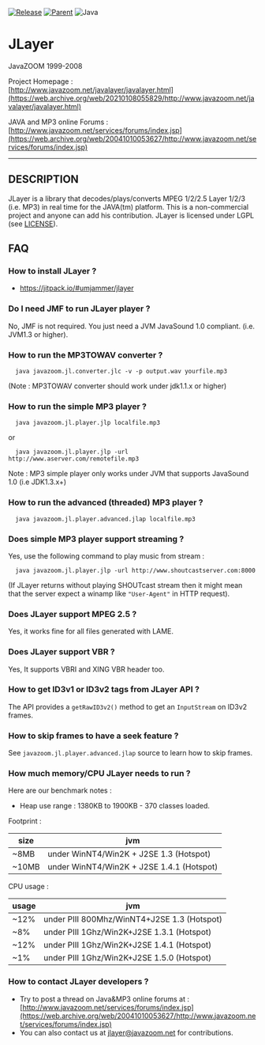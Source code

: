 [![Release](https://jitpack.io/v/umjammer/jlayer.svg)](https://jitpack.io/#umjammer/jlayer)
[![Parent](https://img.shields.io/badge/Parent-vavi--sound--sandbox-pink)](https://github.com/umjammer/vavi-sound-sandbox)
![Java](https://img.shields.io/badge/Java-8-b07219)

# JLayer

 JavaZOOM 1999-2008

 Project Homepage :<br/>
   [http://www.javazoom.net/javalayer/javalayer.html](https://web.archive.org/web/20210108055829/http://www.javazoom.net/javalayer/javalayer.html) 

 JAVA and MP3 online Forums :<br/>
   [http://www.javazoom.net/services/forums/index.jsp](https://web.archive.org/web/20041010053627/http://www.javazoom.net/services/forums/index.jsp)

----

## DESCRIPTION

JLayer is a library that decodes/plays/converts MPEG 1/2/2.5 Layer 1/2/3
(i.e. MP3) in real time for the JAVA(tm) platform. This is a non-commercial project 
and anyone can add his contribution. JLayer is licensed under LGPL (see [LICENSE](LICENSE.txt)).


## FAQ

### How to install JLayer ?

 * https://jitpack.io/#umjammer/jlayer

### Do I need JMF to run JLayer player ?

  No, JMF is not required. You just need a JVM JavaSound 1.0 compliant.
  (i.e. JVM1.3 or higher).

### How to run the MP3TOWAV converter ?

```
  java javazoom.jl.converter.jlc -v -p output.wav yourfile.mp3
```

  (Note : MP3TOWAV converter should work under jdk1.1.x or higher)

### How to run the simple MP3 player ?

```
  java javazoom.jl.player.jlp localfile.mp3
```

   or

```
  java javazoom.jl.player.jlp -url http://www.aserver.com/remotefile.mp3
```

  Note : MP3 simple player only works under JVM that supports JavaSound 1.0 (i.e JDK1.3.x+)

### How to run the advanced (threaded) MP3 player ?

```
  java javazoom.jl.player.advanced.jlap localfile.mp3
```

### Does simple MP3 player support streaming ?

  Yes, use the following command to play music from stream :

```
  java javazoom.jl.player.jlp -url http://www.shoutcastserver.com:8000
```

  (If JLayer returns without playing SHOUTcast stream then it might mean 
   that the server expect a winamp like `"User-Agent"` in HTTP request).

### Does JLayer support MPEG 2.5 ?

  Yes, it works fine for all files generated with LAME.

### Does JLayer support VBR ?

  Yes, It supports VBRI and XING VBR header too. 

### How to get ID3v1 or ID3v2 tags from JLayer API ?

  The API provides a `getRawID3v2()` method to get an `InputStream` on ID3v2 frames.

### How to skip frames to have a seek feature ?

  See `javazoom.jl.player.advanced.jlap` source to learn how to skip frames.

### How much memory/CPU JLayer needs to run ?

  Here are our benchmark notes :

   * Heap use range : 1380KB to 1900KB - 370 classes loaded. 

Footprint :

| size  | jvm                                       |
|-------|-------------------------------------------|
| ~8MB  | under WinNT4/Win2K + J2SE 1.3 (Hotspot)   |
| ~10MB | under WinNT4/Win2K + J2SE 1.4.1 (Hotspot) |

CPU usage :

| usage  | jvm                                         |
|--------|---------------------------------------------|
| ~12%   | under PIII 800Mhz/WinNT4+J2SE 1.3 (Hotspot) |
| ~8%    | under PIII 1Ghz/Win2K+J2SE 1.3.1 (Hotspot)  |
| ~12%   | under PIII 1Ghz/Win2K+J2SE 1.4.1 (Hotspot)  |
| ~1%    | under PIII 1Ghz/Win2K+J2SE 1.5.0 (Hotspot)  |

### How to contact JLayer developers ?

 * Try to post a thread on Java&MP3 online forums at :
   [http://www.javazoom.net/services/forums/index.jsp](https://web.archive.org/web/20041010053627/http://www.javazoom.net/services/forums/index.jsp)
 * You can also contact us at jlayer@javazoom.net for contributions.
